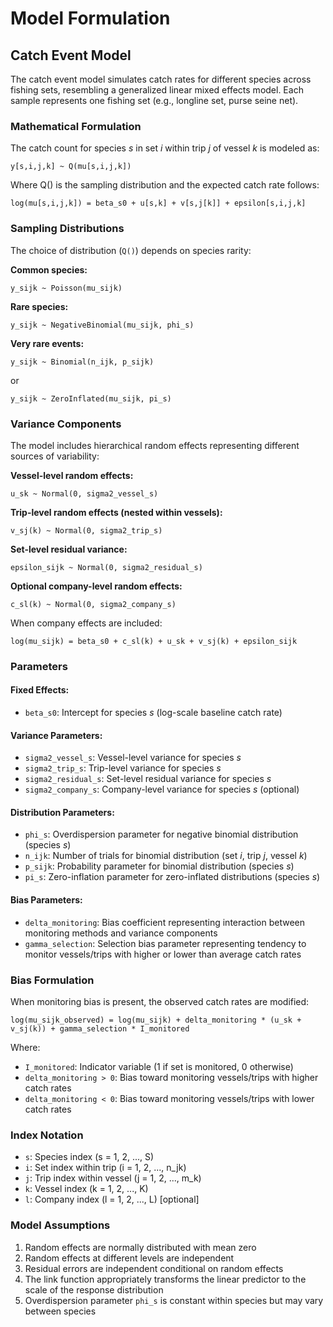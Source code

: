 # Model Formulation

## Catch Event Model

The catch event model simulates catch rates for different species across fishing sets, resembling a generalized linear mixed effects model. Each sample represents one fishing set (e.g., longline set, purse seine net).

### Mathematical Formulation

The catch count for species *s* in set *i* within trip *j* of vessel *k* is modeled as:

```
y[s,i,j,k] ~ Q(mu[s,i,j,k])
```

Where Q() is the sampling distribution and the expected catch rate follows:

```
log(mu[s,i,j,k]) = beta_s0 + u[s,k] + v[s,j[k]] + epsilon[s,i,j,k]
```

### Sampling Distributions

The choice of distribution (`Q()`) depends on species rarity:

**Common species:**
```
y_sijk ~ Poisson(mu_sijk)
```

**Rare species:**
```
y_sijk ~ NegativeBinomial(mu_sijk, phi_s)
```

**Very rare events:**
```
y_sijk ~ Binomial(n_ijk, p_sijk)
```
or
```
y_sijk ~ ZeroInflated(mu_sijk, pi_s)
```

### Variance Components

The model includes hierarchical random effects representing different sources of variability:

**Vessel-level random effects:**
```
u_sk ~ Normal(0, sigma2_vessel_s)
```

**Trip-level random effects (nested within vessels):**
```
v_sj(k) ~ Normal(0, sigma2_trip_s)
```

**Set-level residual variance:**
```
epsilon_sijk ~ Normal(0, sigma2_residual_s)
```

**Optional company-level random effects:**
```
c_sl(k) ~ Normal(0, sigma2_company_s)
```

When company effects are included:
```
log(mu_sijk) = beta_s0 + c_sl(k) + u_sk + v_sj(k) + epsilon_sijk
```

### Parameters

#### Fixed Effects:
- `beta_s0`: Intercept for species *s* (log-scale baseline catch rate)

#### Variance Parameters:
- `sigma2_vessel_s`: Vessel-level variance for species *s*
- `sigma2_trip_s`: Trip-level variance for species *s* 
- `sigma2_residual_s`: Set-level residual variance for species *s*
- `sigma2_company_s`: Company-level variance for species *s* (optional)

#### Distribution Parameters:
- `phi_s`: Overdispersion parameter for negative binomial distribution (species *s*)
- `n_ijk`: Number of trials for binomial distribution (set *i*, trip *j*, vessel *k*)
- `p_sijk`: Probability parameter for binomial distribution (species *s*)
- `pi_s`: Zero-inflation parameter for zero-inflated distributions (species *s*)

#### Bias Parameters:
- `delta_monitoring`: Bias coefficient representing interaction between monitoring methods and variance components
- `gamma_selection`: Selection bias parameter representing tendency to monitor vessels/trips with higher or lower than average catch rates

### Bias Formulation

When monitoring bias is present, the observed catch rates are modified:

```
log(mu_sijk_observed) = log(mu_sijk) + delta_monitoring * (u_sk + v_sj(k)) + gamma_selection * I_monitored
```

Where:
- `I_monitored`: Indicator variable (1 if set is monitored, 0 otherwise)
- `delta_monitoring > 0`: Bias toward monitoring vessels/trips with higher catch rates
- `delta_monitoring < 0`: Bias toward monitoring vessels/trips with lower catch rates

### Index Notation

- `s`: Species index (s = 1, 2, ..., S)
- `i`: Set index within trip (i = 1, 2, ..., n_jk)
- `j`: Trip index within vessel (j = 1, 2, ..., m_k)
- `k`: Vessel index (k = 1, 2, ..., K)
- `l`: Company index (l = 1, 2, ..., L) [optional]

### Model Assumptions

1. Random effects are normally distributed with mean zero
2. Random effects at different levels are independent
3. Residual errors are independent conditional on random effects
4. The link function appropriately transforms the linear predictor to the scale of the response distribution
5. Overdispersion parameter `phi_s` is constant within species but may vary between species